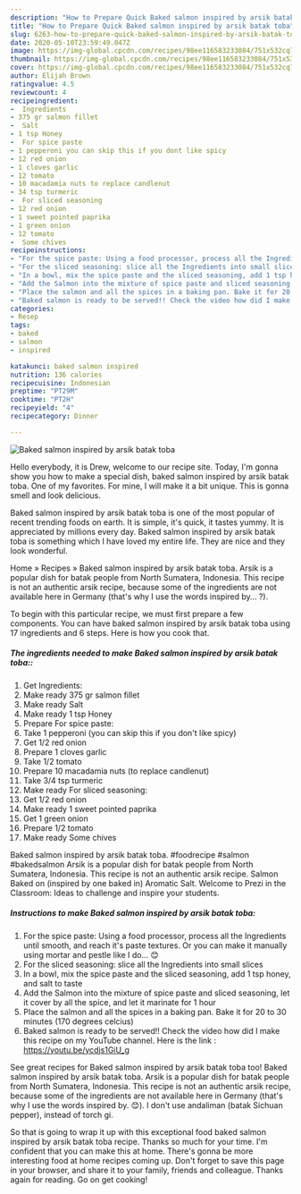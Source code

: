 ```yaml
---
description: "How to Prepare Quick Baked salmon inspired by arsik batak toba"
title: "How to Prepare Quick Baked salmon inspired by arsik batak toba"
slug: 6263-how-to-prepare-quick-baked-salmon-inspired-by-arsik-batak-toba
date: 2020-05-10T23:59:49.047Z
image: https://img-global.cpcdn.com/recipes/98ee116583233084/751x532cq70/baked-salmon-inspired-by-arsik-batak-toba-recipe-main-photo.jpg
thumbnail: https://img-global.cpcdn.com/recipes/98ee116583233084/751x532cq70/baked-salmon-inspired-by-arsik-batak-toba-recipe-main-photo.jpg
cover: https://img-global.cpcdn.com/recipes/98ee116583233084/751x532cq70/baked-salmon-inspired-by-arsik-batak-toba-recipe-main-photo.jpg
author: Elijah Brown
ratingvalue: 4.5
reviewcount: 4
recipeingredient:
-  Ingredients
- 375 gr salmon fillet
-  Salt
- 1 tsp Honey
-  For spice paste
- 1 pepperoni you can skip this if you dont like spicy
- 12 red onion
- 1 cloves garlic
- 12 tomato
- 10 macadamia nuts to replace candlenut
- 34 tsp turmeric
-  For sliced seasoning
- 12 red onion
- 1 sweet pointed paprika
- 1 green onion
- 12 tomato
-  Some chives
recipeinstructions:
- "For the spice paste: Using a food processor, process all the Ingredients until smooth, and reach it&#39;s paste textures. Or you can make it manually using mortar and pestle like I do... 😊"
- "For the sliced seasoning: slice all the Ingredients into small slices"
- "In a bowl, mix the spice paste and the sliced seasoning, add 1 tsp honey, and salt to taste"
- "Add the Salmon into the mixture of spice paste and sliced seasoning, let it cover by all the spice, and let it marinate for 1 hour"
- "Place the salmon and all the spices in a baking pan. Bake it for 20 to 30 minutes (170 degrees celcius)"
- "Baked salmon is ready to be served!! Check the video how did I make this recipe on my YouTube channel. Here is the link : https://youtu.be/ycdjs1GiU_g"
categories:
- Resep
tags:
- baked
- salmon
- inspired

katakunci: baked salmon inspired
nutrition: 136 calories
recipecuisine: Indonesian
preptime: "PT29M"
cooktime: "PT2H"
recipeyield: "4"
recipecategory: Dinner

---
```



![Baked salmon inspired by arsik batak toba](https://img-global.cpcdn.com/recipes/98ee116583233084/751x532cq70/baked-salmon-inspired-by-arsik-batak-toba-recipe-main-photo.jpg)

Hello everybody, it is Drew, welcome to our recipe site. Today, I'm gonna show you how to make a special dish, baked salmon inspired by arsik batak toba. One of my favorites. For mine, I will make it a bit unique. This is gonna smell and look delicious.

Baked salmon inspired by arsik batak toba is one of the most popular of recent trending foods on earth. It is simple, it's quick, it tastes yummy. It is appreciated by millions every day. Baked salmon inspired by arsik batak toba is something which I have loved my entire life. They are nice and they look wonderful.

Home » Recipes » Baked salmon inspired by arsik batak toba. Arsik is a popular dish for batak people from North Sumatera, Indonesia. This recipe is not an authentic arsik recipe, because some of the ingredients are not available here in Germany (that&#39;s why I use the words inspired by… ?).


To begin with this particular recipe, we must first prepare a few components. You can have baked salmon inspired by arsik batak toba using 17 ingredients and 6 steps. Here is how you cook that.

##### The ingredients needed to make Baked salmon inspired by arsik batak toba::

1. Get  Ingredients:
1. Make ready 375 gr salmon fillet
1. Make ready  Salt
1. Make ready 1 tsp Honey
1. Prepare  For spice paste:
1. Take 1 pepperoni (you can skip this if you don&#39;t like spicy)
1. Get 1/2 red onion
1. Prepare 1 cloves garlic
1. Take 1/2 tomato
1. Prepare 10 macadamia nuts (to replace candlenut)
1. Take 3/4 tsp turmeric
1. Make ready  For sliced seasoning:
1. Get 1/2 red onion
1. Make ready 1 sweet pointed paprika
1. Get 1 green onion
1. Prepare 1/2 tomato
1. Make ready  Some chives


Baked salmon inspired by arsik batak toba. #foodrecipe #salmon #bakedsalmon Arsik is a popular dish for batak people from North Sumatera, Indonesia. This recipe is not an authentic arsik recipe. Salmon Baked on (inspired by one baked in) Aromatic Salt. Welcome to Prezi in the Classroom: Ideas to challenge and inspire your students. 

##### Instructions to make Baked salmon inspired by arsik batak toba:

1. For the spice paste: Using a food processor, process all the Ingredients until smooth, and reach it&#39;s paste textures. Or you can make it manually using mortar and pestle like I do... 😊
1. For the sliced seasoning: slice all the Ingredients into small slices
1. In a bowl, mix the spice paste and the sliced seasoning, add 1 tsp honey, and salt to taste
1. Add the Salmon into the mixture of spice paste and sliced seasoning, let it cover by all the spice, and let it marinate for 1 hour
1. Place the salmon and all the spices in a baking pan. Bake it for 20 to 30 minutes (170 degrees celcius)
1. Baked salmon is ready to be served!! Check the video how did I make this recipe on my YouTube channel. Here is the link : https://youtu.be/ycdjs1GiU_g


See great recipes for Baked salmon inspired by arsik batak toba too! Baked salmon inspired by arsik batak toba. Arsik is a popular dish for batak people from North Sumatera, Indonesia. This recipe is not an authentic arsik recipe, because some of the ingredients are not available here in Germany (that&#39;s why I use the words inspired by. 😊). I don&#39;t use andaliman (batak Sichuan pepper), instead of torch gi. 

So that is going to wrap it up with this exceptional food baked salmon inspired by arsik batak toba recipe. Thanks so much for your time. I'm confident that you can make this at home. There's gonna be more interesting food at home recipes coming up. Don't forget to save this page in your browser, and share it to your family, friends and colleague. Thanks again for reading. Go on get cooking!
